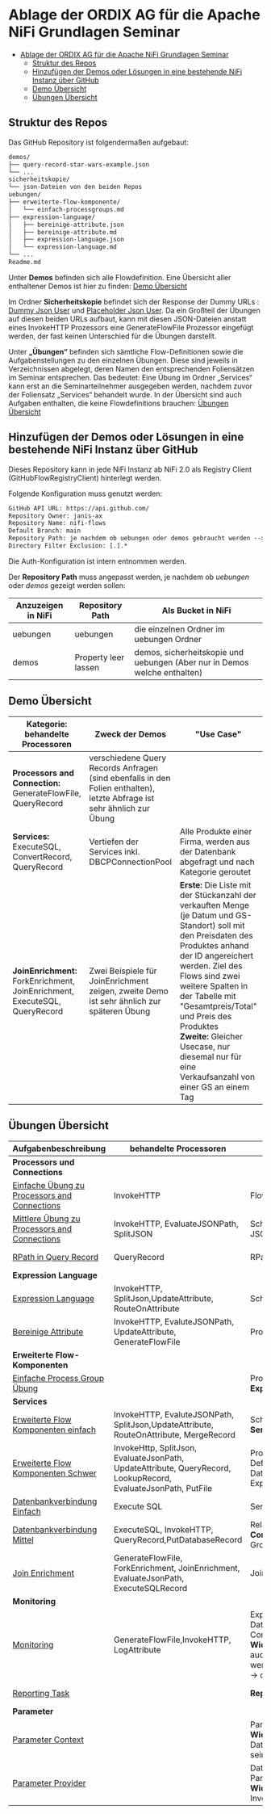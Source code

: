 # Ablage der ORDIX AG für die Apache NiFi Grundlagen Seminar

- [Ablage der ORDIX AG für die Apache NiFi Grundlagen Seminar](#ablage-der-ordix-ag-für-die-apache-nifi-grundlagen-seminar)
  - [Struktur des Repos](#struktur-des-repos)
  - [Hinzufügen der Demos oder Lösungen in eine bestehende NiFi Instanz über GitHub](#hinzufügen-der-demos-oder-lösungen-in-eine-bestehende-nifi-instanz-über-github)
  - [Demo Übersicht](#demo-übersicht)
  - [Übungen Übersicht](#übungen-übersicht)

## Struktur des Repos

Das GitHub Repository ist folgendermaßen aufgebaut:

```txt
demos/
├── query-record-star-wars-example.json
└── ...
sicherheitskopie/
└── json-Dateien von den beiden Repos
uebungen/
├── erweiterte-flow-komponente/
│   └── einfach-processgroups.md
├── expression-language/
│   ├── bereinige-attribute.json
│   ├── bereinige-attribute.md
│   ├── expression-language.json
│   └── expression-language.md
└── ...
Readme.md
```

Unter **Demos** befinden sich alle Flowdefinition. Eine Übersicht aller enthaltener Demos ist hier zu finden: [Demo Übersicht](#demo-übersicht)

Im Ordner **Sicherheitskopie** befindet sich der Response der Dummy URLs : [Dummy Json User](https://dummyjson.com/users) und [Placeholder Json User](https://jsonplaceholder.typicode.com/users). Da ein Großteil der Übungen auf diesen beiden URLs aufbaut, kann mit diesen JSON-Dateien anstatt eines InvokeHTTP Prozessors eine GenerateFlowFile Prozessor eingefügt werden, der fast keinen Unterschied für die Übungen darstellt.

Unter **„Übungen“** befinden sich sämtliche Flow-Definitionen sowie die Aufgabenstellungen zu den einzelnen Übungen. Diese sind jeweils in Verzeichnissen abgelegt, deren Namen den entsprechenden Foliensätzen im Seminar entsprechen. Das bedeutet: Eine Übung im Ordner „Services“ kann erst an die Seminarteilnehmer ausgegeben werden, nachdem zuvor der Foliensatz „Services“ behandelt wurde.
In der Übersicht sind auch Aufgaben enthalten, die keine Flowdefinitions brauchen: [Übungen Übersicht](#übungen-übersicht)

## Hinzufügen der Demos oder Lösungen in eine bestehende NiFi Instanz über GitHub

Dieses Repository kann in jede NiFi Instanz ab NiFi 2.0 als Registry Client (GitHubFlowRegistryClient) hinterlegt werden.

Folgende Konfiguration muss genutzt werden:

````txt
GitHub API URL: https://api.github.com/
Repository Owner: janis-ax
Repository Name: nifi-flows
Default Branch: main
Repository Path: je nachdem ob uebungen oder demos gebraucht werden --> Anpassung
Directory Filter Exclusion: [.].*
````

Die Auth-Konfiguration ist intern entnommen werden.

Der **Repository Path** muss angepasst werden, je nachdem ob *uebungen* oder *demos* gezeigt werden sollen:

| Anzuzeigen in NiFi  | Repository Path | Als Bucket in NiFi|
| --------------- | ---------- | ---------- |
| uebungen  | uebungen | die einzelnen Ordner im uebungen Ordner |
| demos | Property leer lassen | demos, sicherheitskopie und uebungen (Aber nur in Demos welche enthalten) |

## Demo Übersicht

| Kategorie: behandelte Processoren  | Zweck der Demos | "Use Case" | Flowdefinition |
| --------------- | ---------- |----|----|
| **Processors and Connection:** GenerateFlowFile, QueryRecord | verschiedene Query Records Anfragen (sind ebenfalls in den Folien enthalten), letzte Abfrage ist sehr ähnlich zur Übung | |[Flow Defintion](/demos/query-record-star-wars-example.json)|
| **Services:** ExecuteSQL, ConvertRecord, QueryRecord | Vertiefen der Services inkl. DBCPConnectionPool | Alle Produkte einer Firma, werden aus der Datenbank abgefragt und nach Kategorie geroutet |[Flow Defintion](/demos/product-data-routing.json)|
| **JoinEnrichment:** ForkEnrichment, JoinEnrichment, ExecuteSQL, QueryRecord  | Zwei Beispiele für JoinEnrichment zeigen, zweite Demo ist sehr ähnlich zur späteren Übung | **Erste:** Die Liste mit der Stückanzahl der verkauften Menge (je Datum und GS-Standort) soll mit den Preisdaten des Produktes anhand der ID angereichert werden. Ziel des Flows sind zwei weitere Spalten in der Tabelle mit "Gesamtpreis/Total" und Preis des Produktes</br> **Zweite:** Gleicher Usecase, nur diesemal nur für eine Verkaufsanzahl von einer GS an einem Tag |[Flow Defintion](/demos/product-data-join-enrichment.json)|

## Übungen Übersicht

| Aufgabenbeschreibung | behandelte Processoren  |  behandelte Themen  |Level |Flowdefinition|
| ----- | ---------- | ---------- |----|----|
| **Processors und Connections** |||||
| [Einfache Übung zu Processors and Connections](/uebungen/processors-and-connection/einfach-processors-and-connections.md) | InvokeHTTP | FlowFiles, Relationships, Funnel | sehr leicht | nicht nötig |
| [Mittlere Übung zu Processors and Connections](/uebungen/processors-and-connection/mittel-processors-and-connections.md) | InvokeHTTP, EvaluateJSONPath, SplitJSON | Scheduling, Log-Level,Properties, Namensänderung, JSON Path, Relationships, Prioritizers, Back Pressure| mittel | [Flow Definition](uebungen/processors-and-connection/mittel-processors-and-connections.json) |
| [RPath in Query Record](/uebungen/processors-and-connection/rpath-with-query-record.md) | QueryRecord | RPath, RPath_String |mittel|[Flow Definition](uebungen/processors-and-connection/rpath-in-query-record.json)|
| **Expression Language** |||||
| [Expression Language](/uebungen/expression-language/expression-language.md) | InvokeHTTP, SplitJson,UpdateAttribute, RouteOnAttribute | Scheduling,Properties, Expression Language, JsonPath| leicht | [Flow Definition](uebungen/expression-language/expression-language.json) |
| [Bereinige Attribute](/uebungen/expression-language/bereinige-attribute.md) | InvokeHTTP, EvaluteJSONPath, UpdateAttribute, GenerateFlowFile | Properties, Expression Language| leicht | [Flow Definition](uebungen/expression-language/expression-language.json) |
| **Erweiterte Flow-Komponenten** |||||
| [Einfache Process Group Übung](/uebungen/erweiterte-flow-komponenten/einfach-processgroups.md) |  |  Processgroups, In/Out Port, **Achtung, zumindest die Expression Language muss erledigt sein** | sehr leicht| nicht nötig|
| **Services** |||||
| [Erweiterte Flow Komponenten einfach](/uebungen/services/einfach-erweiterte-flow-komponenten.md) | InvokeHTTP, EvaluteJSONPath, SplitJson,UpdateAttribute, RouteOnAttribute, MergeRecord |  Scheduling,Properties, Process Groups (mit In/Out Port), **Services**(JSONTreeReader, JsonRecordWriter)| leicht | [Flow Definition](uebungen/services/einfach-erweiterte-flow-komponenten.json) |
| [Erweiterte Flow Komponenten Schwer](/uebungen/services/schwer-erweiterte-flow-komponenten.md) | InvokeHttp, SplitJson, EvaluateJsonPath, UpdateAttribute, QueryRecord, LookupRecord, EvaluateJsonPath, PutFile | Process Groups, Arbeiten mit Attribute und Content, Flow Definition, **Services**(JsonTreeReader, JsonRecordWriter, DatabaseConnectionPool,DatabaseRecordLookupService), Expression Language | schwer |[Flow Definition](uebungen/services/schwer-erweiterte-flow-komponente.json)|
| [Datenbankverbindung Einfach](/uebungen/services/einfach-datenbankverbindung.md) | Execute SQL | Service auf Root Ebene: **Database Connection Pool**| leicht | [Flow Definition](uebungen/services/einfach-datenbankverbindung.json) |
| [Datenbankverbindung Mittel](/uebungen/services/mittel-datenbankverbindung.md) | ExecuteSQL, InvokeHTTP, QueryRecord,PutDatabaseRecord |  Relationship Retry, Service auf Root Ebene: **Database Connection Pool** (zusätzlich in Teilaufgabe 2 Process Groups und Funnel)| mittel| [Flow Definition](uebungen/services/mittel-datenbankverbindung.json) |
| [Join Enrichment](/uebungen/join-enrichment/join-enrichment.md)|GenerateFlowFile, ForkEnrichment, JoinEnrichment, EvaluateJsonPath, ExecuteSQLRecord|JoinEnrichment, **Database Connection Pool**|mittel|[Flow Definition](uebungen/services/join-enrichment.json)|
|**Monitoring**|||||
| [Monitoring](/uebungen/monitoring/monitoring.md)|GenerateFlowFile,InvokeHTTP, LogAttribute|ExpressionLanguage, Relationships, Bulletin Board, DataProvenance (inkl. Lineage), **Bonusaufgaben:** ,Flow Configuration History, Summary </br> **Wichtiger Hinweis:** In der Aufgabe sollen die Teilnehmer auch abschätzen, wie viele User von der API bereitgestellt werden. (Ende 100, Anfang 200 ist eine gute Schätzung) -> die API stellt genau 208 zur Verfügung |mittel|[Flow Definition](uebungen/services/monitoring.json)|
| [Reporting Task](/uebungen/monitoring/reporting-task.md)||**Reporting Task:** MonitorMemory, NiFi API| leicht/mittel | keine vonnöten |
|**Parameter**|||||
| [Parameter Context](/uebungen/parameter/parameter-context.md)|| ParameterContext, Processgroups </br> **Wichtiger Hinweis:** Mindestens eine Aufgabe mit Datenbank Verbindung sollte bereits bearbeitet worden sein |mittel| nicht sinnvoll|
| [Parameter Provider](/uebungen/parameter/parameter-provider.md)||DatabaseParameterProvider, DBCPConnectionPool, ParameterContext (mit Vererbung), Processgroups </br> **Wichtiger Hinweis:** Mindestens eine Aufgabe mit InvokeHTTP sollte bereits bearbeitet worden sein |mittel| [Flow Definition](uebungen/parameter/parameter-context.json)|
